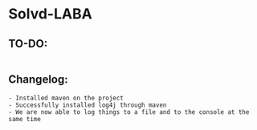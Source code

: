# Solvd-LABA
## TO-DO:
```
```
## Changelog:
```
- Installed maven on the project
- Successfully installed log4j through maven
- We are now able to log things to a file and to the console at the same time
```